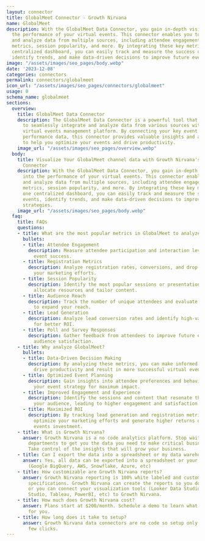 ```yaml
---
layout: connector
title: GlobalMeet Connector - Growth Nirvana
name: GlobalMeet
description: With the GlobalMeet Data Connector, you gain in-depth visibility into
  the performance of your virtual events. This connector enables you to aggregate
  and analyze data from multiple sources, including attendee engagement, registration
  metrics, session popularity, and more. By integrating these key metrics into one
  centralized dashboard, you can easily track and measure the success of your events,
  identify trends, and make data-driven decisions to improve future event strategies.
image: "/assets/images/seo_pages/body.webp"
date: '2023-12-08'
categories: connectors
permalink: connectors/globalmeet
icon_url: "/assets/images/seo_pages/connectors/globalmeet"
usage: 0
schema_name: globalmeet
sections:
  overview:
    title: GlobalMeet Data Connector
    description: The GlobalMeet Data Connector is a powerful tool that allows you
      to seamlessly integrate and analyze data from various sources within the GlobalMeet
      virtual events management platform. By connecting your key event metrics and
      performance data, this connector provides valuable insights and actionable intelligence
      to help you optimize your events and drive productivity.
    image_url: "/assets/images/seo_pages/overview.webp"
  body:
    title: Visualize Your GlobalMeet channel data with Growth Nirvana's GlobalMeet
      Connector
    description: With the GlobalMeet Data Connector, you gain in-depth visibility
      into the performance of your virtual events. This connector enables you to aggregate
      and analyze data from multiple sources, including attendee engagement, registration
      metrics, session popularity, and more. By integrating these key metrics into
      one centralized dashboard, you can easily track and measure the success of your
      events, identify trends, and make data-driven decisions to improve future event
      strategies.
    image_url: "/assets/images/seo_pages/body.webp"
  faq:
    title: FAQs
    questions:
    - title: What are the most popular metrics in GlobalMeet to analyze?
      bullets:
      - title: Attendee Engagement
        description: Measure attendee participation and interaction levels to gauge
          event success.
      - title: Registration Metrics
        description: Analyze registration rates, conversions, and drop-offs to optimize
          your marketing efforts.
      - title: Session Popularity
        description: Identify the most popular sessions or presentations to effectively
          allocate resources and tailor content.
      - title: Audience Reach
        description: Track the number of unique attendees and evaluate event visibility
          to expand your reach.
      - title: Lead Generation
        description: Analyze lead conversion rates and identify high-value prospects
          for better ROI.
      - title: Poll and Survey Responses
        description: Gather feedback from attendees to improve future events and enhance
          audience satisfaction.
    - title: Why analyze GlobalMeet?
      bullets:
      - title: Data-Driven Decision Making
        description: By analyzing these metrics, you can make informed decisions that
          drive productivity and result in more successful virtual events.
      - title: Optimized Event Planning
        description: Gain insights into attendee preferences and behaviors to tailor
          your event strategy for maximum impact.
      - title: Improved Engagement and Experience
        description: Identify the sessions and content that resonate the most with
          your audience, leading to higher engagement and satisfaction.
      - title: Maximized ROI
        description: By tracking lead generation and registration metrics, you can
          optimize your marketing efforts and generate higher returns on your virtual
          events investment.
    - title: What is Growth Nirvana?
      answer: Growth Nirvana is a no code analytics platform. Stop waiting for other
        departments to get you the data you need to make critical business decisions.
        Take control of the insights that will grow your business.
    - title: Can I export the data into a spreadsheet or my data warehouse?
      answer: Yes, all data can be exported into a spreadsheet or your data warehouse
        (Google BigQuery, AWS, Snowflake, Azure, etc)
    - title: How customizable are Growth Nirvana reports?
      answer: Growth Nirvana reporting is 100% white labeled and customized to your
        specifications. Growth Nirvana can create the reports so you don’t have to
        or you can connect your visualization tools (Looker Data Studio/Google Data
        Studio, Tableau, PowerBI, etc) to Growth Nirvana.
    - title: How much does Growth Nirvana cost?
      answer: Plans start at $200/month. Schedule a demo to learn what plan is best
        for you.
    - title: How long does it take to setup?
      answer: Growth Nirvana data connectors are no code so setup only requires a
        few clicks.
---
```

